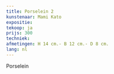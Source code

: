 ```yaml
---
title: Porselein 2
kunstenaar: Mami Kato
expositie: 
tekoop: ja
prijs: 300
techniek:
afmetingen: H 14 cm.- B 12 cm.- D 8 cm.
lang: nl
---
```


Porselein